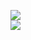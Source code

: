 [![](https://img.shields.io/badge/Made%20With-Github%20Spray-lightgrey.svg?style=for-the-badge&logo=github)](https://github.com/Annihil/github-spray#22488)  
[![](https://i.imgur.com/2DrTn0Z.gif)](https://github.com/Annihil/github-spray)
